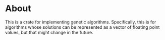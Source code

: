 # About

This is a crate for implementing genetic algorithms. Specifically, this is for algorithms whose solutions can be represented as a vector of floating point values, but that might change in the future.
